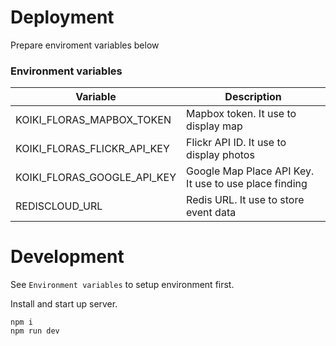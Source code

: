 

# Deployment
Prepare enviroment variables below

### Environment variables

|Variable|Description|
|---|---|
|KOIKI_FLORAS_MAPBOX_TOKEN|Mapbox token. It use to display map|
|KOIKI_FLORAS_FLICKR_API_KEY|Flickr API ID. It use to display photos|
|KOIKI_FLORAS_GOOGLE_API_KEY|Google Map Place API Key. It use to use place finding|
|REDISCLOUD_URL|Redis URL. It use to store event data|

# Development

See `Environment variables` to setup environment first.

Install and start up server.
```
npm i
npm run dev
```
